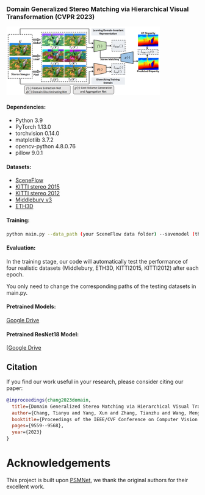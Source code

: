 ### Domain Generalized Stereo Matching via Hierarchical Visual Transformation (CVPR 2023)

<img src="figures/figure.png" width="80%" height="60%">

#### Dependencies:
- Python 3.9
- PyTorch 1.13.0
- torchvision 0.14.0
- matplotlib 3.7.2
- opencv-python 4.8.0.76
- pillow 9.0.1

#### Datasets:
- [SceneFlow](https://lmb.informatik.uni-freiburg.de/resources/datasets/SceneFlowDatasets.en.html)
- [KITTI stereo 2015](http://www.cvlibs.net/datasets/kitti/eval_scene_flow.php?benchmark=stereo)
- [KITTI stereo 2012](http://www.cvlibs.net/datasets/kitti/eval_stereo_flow.php?benchmark=stereo)
- [Middlebury v3](https://vision.middlebury.edu/stereo/submit3/)
- [ETH3D](https://www.eth3d.net/datasets#low-res-two-view)

#### Training:
```bash
python main.py --data_path (your SceneFlow data folder) --savemodel (the path of the saved models) --logfile (the path of the log file) --res18 (the path of the Pretrained ResNet18 Model)
```

#### Evaluation:
In the training stage, our code will automatically test the performance of four realistic datasets (Middlebury, ETH3D, KITTI2015, KITTI2012) after each epoch.

You only need to change the corresponding paths of the testing datasets in main.py.

#### Pretrained Models:
[Google Drive](https://drive.google.com/drive/folders/1Wnf2wpppXrZPguwLTQgEhxgjBAfENGHN?usp=drive_link)

#### Pretrained ResNet18 Model:
[[Google Drive](https://drive.google.com/drive/folders/1Wnf2wpppXrZPguwLTQgEhxgjBAfENGHN?usp=drive_link](https://drive.google.com/file/d/138Sw0mWdAEzknWd2QH-rmMtGS4Pqb-Yh/view?usp=drive_link))

## Citation

If you find our work useful in your research, please consider citing our paper:

```bibtex
@inproceedings{chang2023domain,
  title={Domain Generalized Stereo Matching via Hierarchical Visual Transformation},
  author={Chang, Tianyu and Yang, Xun and Zhang, Tianzhu and Wang, Meng},
  booktitle={Proceedings of the IEEE/CVF Conference on Computer Vision and Pattern Recognition},
  pages={9559--9568},
  year={2023}
}
```

# Acknowledgements

This project is built upon [PSMNet](https://github.com/JiaRenChang/PSMNet), we thank the original authors for their excellent work.
